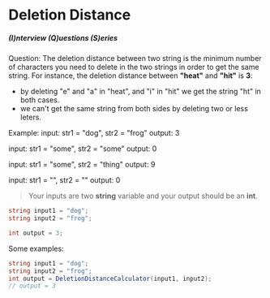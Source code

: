 # Deletion Distance
##### (I)nterview (Q)uestions (S)eries
Question:
The deletion distance between two string is the minimum number of characters you need to delete in the two strings in order to get the same string.
For instance, the deletion distance between **"heat"** and **"hit"** is **3**:
- by deleting "e" and "a" in "heat", and "i" in "hit" we get the string "ht" in both cases.
- we can't get the same string from both sides by deleting two or less leters.

Example:
input: str1 = "dog", str2 =  "frog"
output: 3

input: str1 = "some", str2 =  "some"
output: 0

input: str1 = "some", str2 =  "thing"
output: 9

input: str1 = "", str2 =  ""
output: 0

> Your inputs are two **string** variable and your output should be an **int**.
```csharp
string input1 = "dog";
string input2 = "frog";
```
```csharp
int output = 3;
```
Some examples:
```csharp
string input1 = "dog";
string input2 = "frog";
int output = DeletionDistanceCalculator(input1, input2);
// output = 3
```
